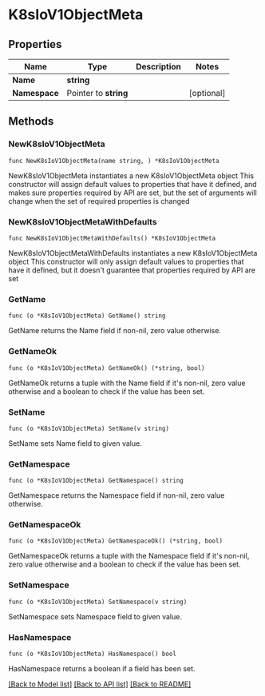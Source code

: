 # K8sIoV1ObjectMeta

## Properties

Name | Type | Description | Notes
------------ | ------------- | ------------- | -------------
**Name** | **string** |  | 
**Namespace** | Pointer to **string** |  | [optional] 

## Methods

### NewK8sIoV1ObjectMeta

`func NewK8sIoV1ObjectMeta(name string, ) *K8sIoV1ObjectMeta`

NewK8sIoV1ObjectMeta instantiates a new K8sIoV1ObjectMeta object
This constructor will assign default values to properties that have it defined,
and makes sure properties required by API are set, but the set of arguments
will change when the set of required properties is changed

### NewK8sIoV1ObjectMetaWithDefaults

`func NewK8sIoV1ObjectMetaWithDefaults() *K8sIoV1ObjectMeta`

NewK8sIoV1ObjectMetaWithDefaults instantiates a new K8sIoV1ObjectMeta object
This constructor will only assign default values to properties that have it defined,
but it doesn't guarantee that properties required by API are set

### GetName

`func (o *K8sIoV1ObjectMeta) GetName() string`

GetName returns the Name field if non-nil, zero value otherwise.

### GetNameOk

`func (o *K8sIoV1ObjectMeta) GetNameOk() (*string, bool)`

GetNameOk returns a tuple with the Name field if it's non-nil, zero value otherwise
and a boolean to check if the value has been set.

### SetName

`func (o *K8sIoV1ObjectMeta) SetName(v string)`

SetName sets Name field to given value.


### GetNamespace

`func (o *K8sIoV1ObjectMeta) GetNamespace() string`

GetNamespace returns the Namespace field if non-nil, zero value otherwise.

### GetNamespaceOk

`func (o *K8sIoV1ObjectMeta) GetNamespaceOk() (*string, bool)`

GetNamespaceOk returns a tuple with the Namespace field if it's non-nil, zero value otherwise
and a boolean to check if the value has been set.

### SetNamespace

`func (o *K8sIoV1ObjectMeta) SetNamespace(v string)`

SetNamespace sets Namespace field to given value.

### HasNamespace

`func (o *K8sIoV1ObjectMeta) HasNamespace() bool`

HasNamespace returns a boolean if a field has been set.


[[Back to Model list]](../README.md#documentation-for-models) [[Back to API list]](../README.md#documentation-for-api-endpoints) [[Back to README]](../README.md)


